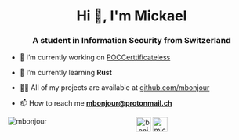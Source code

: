 <h1 align="center">Hi 👋, I'm Mickael</h1>
<h3 align="center">A student in Information Security from Switzerland</h3>

- 🔭 I’m currently working on [POCCerttificateless](https://github.com/mbonjour/POCCertificateless)

- 🌱 I’m currently learning **Rust**

- 👨‍💻 All of my projects are available at [github.com/mbonjour](github.com/mbonjour)

- 📫 How to reach me **mbonjour@protonmail.ch**



<img align="left" src="https://github-readme-stats.vercel.app/api/top-langs/?username=mbonjour&layout=compact&hide=html" alt="mbonjour" />


<!-- <img align="center" src="https://github-readme-stats.vercel.app/api?username=mbonjour&show_icons=true" alt="mbonjour" />-->


<p align="center">
<a href="https://twitter.com/bonjourmic" target="blank"><img align="center" src="https://cdn.jsdelivr.net/npm/simple-icons@3.0.1/icons/twitter.svg" alt="bonjourmic" height="30" width="30" /></a>
<a href="https://linkedin.com/in/mickael-bonjour-31068512b" target="blank"><img align="center" src="https://cdn.jsdelivr.net/npm/simple-icons@3.0.1/icons/linkedin.svg" alt="mickael-bonjour-31068512b" height="30" width="30" /></a>
</p>


